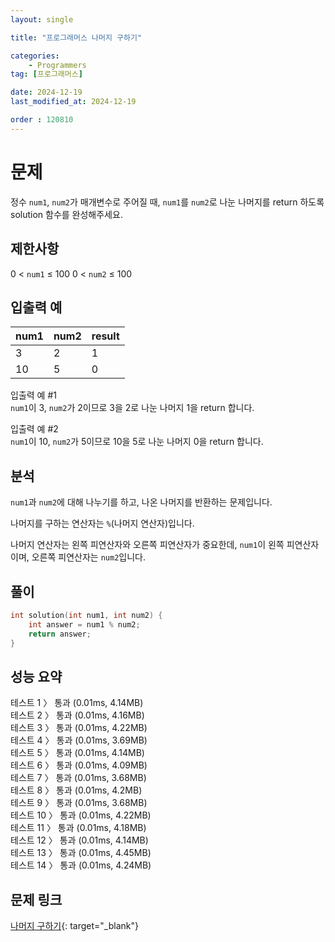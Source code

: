 ```yaml
---
layout: single

title: "프로그래머스 나머지 구하기"

categories:
    - Programmers
tag: [프로그래머스]

date: 2024-12-19
last_modified_at: 2024-12-19

order : 120810
---
```


# 문제

정수 `num1`, `num2`가 매개변수로 주어질 때, `num1`를 `num2`로 나눈 나머지를 return 하도록 solution 함수를 완성해주세요.

## 제한사항

0 < `num1` ≤ 100
0 < `num2` ≤ 100

## 입출력 예

|num1|num2|result|
|---|---|---|
|3|2|1|
|10|5|0|

입출력 예 #1  
`num1`이 3, `num2`가 2이므로 3을 2로 나눈 나머지 1을 return 합니다.

입출력 예 #2  
`num1`이 10, `num2`가 5이므로 10을 5로 나눈 나머지 0을 return 합니다.

## 분석

`num1`과 `num2`에 대해 나누기를 하고, 나온 나머지를 반환하는 문제입니다.

나머지를 구하는 연산자는 `%`(나머지 연산자)입니다.

나머지 연산자는 왼쪽 피연산자와 오른쪽 피연산자가 중요한데, `num1`이 왼쪽 피연산자이며, 오른쪽 피연산자는 `num2`입니다.

## 풀이

```cpp
int solution(int num1, int num2) {
    int answer = num1 % num2;
    return answer;
}
```

## 성능 요약

테스트 1 〉	통과 (0.01ms, 4.14MB)  
테스트 2 〉	통과 (0.01ms, 4.16MB)  
테스트 3 〉	통과 (0.01ms, 4.22MB)  
테스트 4 〉	통과 (0.01ms, 3.69MB)  
테스트 5 〉	통과 (0.01ms, 4.14MB)  
테스트 6 〉	통과 (0.01ms, 4.09MB)  
테스트 7 〉	통과 (0.01ms, 3.68MB)  
테스트 8 〉	통과 (0.01ms, 4.2MB)  
테스트 9 〉	통과 (0.01ms, 3.68MB)  
테스트 10 〉 통과 (0.01ms, 4.22MB)  
테스트 11 〉 통과 (0.01ms, 4.18MB)  
테스트 12 〉 통과 (0.01ms, 4.14MB)  
테스트 13 〉 통과 (0.01ms, 4.45MB)  
테스트 14 〉 통과 (0.01ms, 4.24MB)

## 문제 링크

[나머지 구하기](https://school.programmers.co.kr/learn/courses/30/lessons/120810){: target="_blank"}